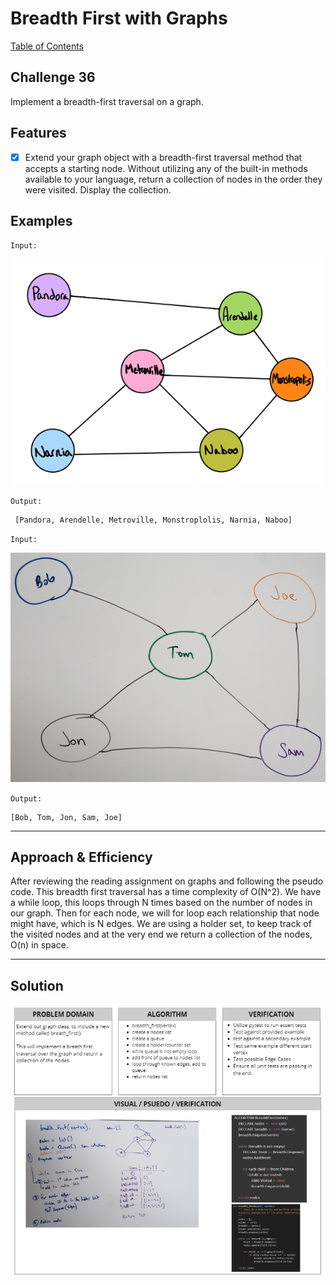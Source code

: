 # Breadth First with Graphs
[Table of Contents](../../../README.md)
## Challenge 36

Implement a breadth-first traversal on a graph.


## Features
- [x] Extend your graph object with a breadth-first traversal method that accepts a starting node. Without utilizing any of the built-in methods available to your language, return a collection of nodes in the order they were visited. Display the collection.

## Examples

`Input:`

![input](../../../assets/breadth_first/input1.png)

`Output:`
```
 [Pandora, Arendelle, Metroville, Monstroplolis, Narnia, Naboo]
```
`Input:`

![input](../../../assets/breadth_first/input2.png)

`Output:`
```
[Bob, Tom, Jon, Sam, Joe]
```

---
## Approach & Efficiency

After reviewing the reading assignment on graphs and following the pseudo code. This breadth first traversal has a time complexity of O(N^2). We have a while loop, this loops through N times based on the number of nodes in our graph. Then for each node, we will for loop each relationship that node might have, which is N edges. We are using a holder set, to keep track of the visited nodes and at the very end we return a collection of the nodes, O(n) in space.

---

## Solution
![White Board Image](../../../assets/breadth_first/breadth_first.png)
